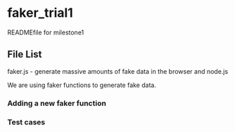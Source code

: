 # faker_trial1
READMEfile for milestone1

File List
-----------


faker.js - generate massive amounts of fake data in the browser and node.js

We are using faker functions to generate fake data.

### Adding a new faker function

### Test cases

